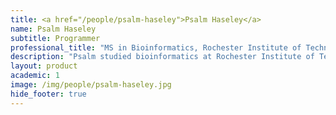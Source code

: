 ```yaml
---
title: <a href="/people/psalm-haseley">Psalm Haseley</a>
name: Psalm Haseley
subtitle: Programmer
professional_title: "MS in Bioinformatics, Rochester Institute of Technology, Programmer (2010-2015)"  # Joined professional titles
description: "Psalm studied bioinformatics at Rochester Institute of Technology and joined the lab in Dec 2010. She works on a variety of projects in cancer genomics and epigenetics."
layout: product
academic: 1
image: /img/people/psalm-haseley.jpg
hide_footer: true
---
```

